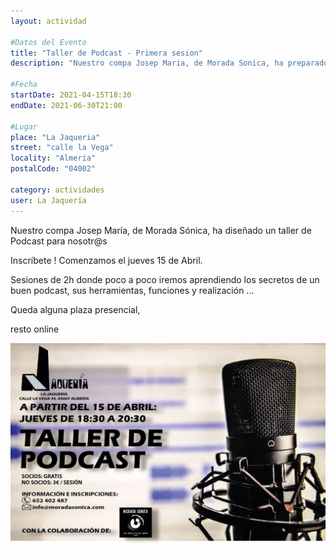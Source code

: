 ```yaml
---
layout: actividad

#Datos del Evento
title: "Taller de Podcast - Primera sesion"
description: "Nuestro compa Josep Maria, de Morada Sonica, ha preparado un taller de Podcast para nosotros. Inscribete. Comenzamos el 15 de Abril. Seransesiones de 2 horas, los jueves de 18:30 a 20:30. "

#Fecha
startDate: 2021-04-15T18:30
endDate: 2021-06-30T21:00

#Lugar
place: "La Jaqueria"
street: "calle la Vega"
locality: "Almería"
postalCode: "04002"

category: actividades
user: La Jaquería
---
```


Nuestro compa Josep María, de Morada Sónica,  ha diseñado un taller de Podcast para nosotr@s

Inscríbete ! Comenzamos el jueves 15 de Abril. 

Sesiones de 2h donde poco a poco iremos aprendiendo los secretos de un buen podcast, sus herramientas, funciones y realización ...

Queda alguna plaza presencial, 

resto online

![cartel](/recursos/varios/podcast.jpg)
